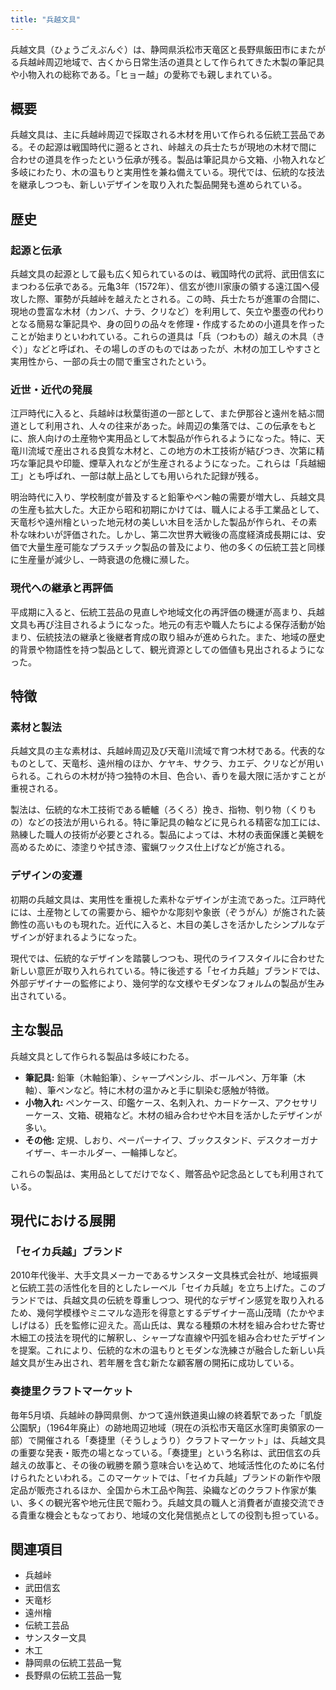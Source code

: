 ```yaml
---
title: "兵越文具"
---
```


兵越文具（ひょうごえぶんぐ）は、静岡県浜松市天竜区と長野県飯田市にまたがる兵越峠周辺地域で、古くから日常生活の道具として作られてきた木製の筆記具や小物入れの総称である。「ヒョー越」の愛称でも親しまれている。

## 概要
兵越文具は、主に兵越峠周辺で採取される木材を用いて作られる伝統工芸品である。その起源は戦国時代に遡るとされ、峠越えの兵士たちが現地の木材で間に合わせの道具を作ったという伝承が残る。製品は筆記具から文箱、小物入れなど多岐にわたり、木の温もりと実用性を兼ね備えている。現代では、伝統的な技法を継承しつつも、新しいデザインを取り入れた製品開発も進められている。

## 歴史
### 起源と伝承
兵越文具の起源として最も広く知られているのは、戦国時代の武将、武田信玄にまつわる伝承である。元亀3年（1572年）、信玄が徳川家康の領する遠江国へ侵攻した際、軍勢が兵越峠を越えたとされる。この時、兵士たちが進軍の合間に、現地の豊富な木材（カンバ、ナラ、クリなど）を利用して、矢立や墨壺の代わりとなる簡易な筆記具や、身の回りの品々を修理・作成するための小道具を作ったことが始まりといわれている。これらの道具は「兵（つわもの）越えの木具（きぐ）」などと呼ばれ、その場しのぎのものではあったが、木材の加工しやすさと実用性から、一部の兵士の間で重宝されたという。

### 近世・近代の発展
江戸時代に入ると、兵越峠は秋葉街道の一部として、また伊那谷と遠州を結ぶ間道として利用され、人々の往来があった。峠周辺の集落では、この伝承をもとに、旅人向けの土産物や実用品として木製品が作られるようになった。特に、天竜川流域で産出される良質な木材と、この地方の木工技術が結びつき、次第に精巧な筆記具や印籠、煙草入れなどが生産されるようになった。これらは「兵越細工」とも呼ばれ、一部は献上品としても用いられた記録が残る。

明治時代に入り、学校制度が普及すると鉛筆やペン軸の需要が増大し、兵越文具の生産も拡大した。大正から昭和初期にかけては、職人による手工業品として、天竜杉や遠州檜といった地元材の美しい木目を活かした製品が作られ、その素朴な味わいが評価された。しかし、第二次世界大戦後の高度経済成長期には、安価で大量生産可能なプラスチック製品の普及により、他の多くの伝統工芸と同様に生産量が減少し、一時衰退の危機に瀕した。

### 現代への継承と再評価
平成期に入ると、伝統工芸品の見直しや地域文化の再評価の機運が高まり、兵越文具も再び注目されるようになった。地元の有志や職人たちによる保存活動が始まり、伝統技法の継承と後継者育成の取り組みが進められた。また、地域の歴史的背景や物語性を持つ製品として、観光資源としての価値も見出されるようになった。

## 特徴
### 素材と製法
兵越文具の主な素材は、兵越峠周辺及び天竜川流域で育つ木材である。代表的なものとして、天竜杉、遠州檜のほか、ケヤキ、サクラ、カエデ、クリなどが用いられる。これらの木材が持つ独特の木目、色合い、香りを最大限に活かすことが重視される。

製法は、伝統的な木工技術である轆轤（ろくろ）挽き、指物、刳り物（くりもの）などの技法が用いられる。特に筆記具の軸などに見られる精密な加工には、熟練した職人の技術が必要とされる。製品によっては、木材の表面保護と美観を高めるために、漆塗りや拭き漆、蜜蝋ワックス仕上げなどが施される。

### デザインの変遷
初期の兵越文具は、実用性を重視した素朴なデザインが主流であった。江戸時代には、土産物としての需要から、細やかな彫刻や象嵌（ぞうがん）が施された装飾性の高いものも現れた。近代に入ると、木目の美しさを活かしたシンプルなデザインが好まれるようになった。

現代では、伝統的なデザインを踏襲しつつも、現代のライフスタイルに合わせた新しい意匠が取り入れられている。特に後述する「セイカ兵越」ブランドでは、外部デザイナーの監修により、幾何学的な文様やモダンなフォルムの製品が生み出されている。

## 主な製品
兵越文具として作られる製品は多岐にわたる。

*   **筆記具:** 鉛筆（木軸鉛筆）、シャープペンシル、ボールペン、万年筆（木軸）、筆ペンなど。特に木材の温かみと手に馴染む感触が特徴。
*   **小物入れ:** ペンケース、印鑑ケース、名刺入れ、カードケース、アクセサリーケース、文箱、硯箱など。木材の組み合わせや木目を活かしたデザインが多い。
*   **その他:** 定規、しおり、ペーパーナイフ、ブックスタンド、デスクオーガナイザー、キーホルダー、一輪挿しなど。

これらの製品は、実用品としてだけでなく、贈答品や記念品としても利用されている。

## 現代における展開
### 「セイカ兵越」ブランド
2010年代後半、大手文具メーカーであるサンスター文具株式会社が、地域振興と伝統工芸の活性化を目的としたレーベル「セイカ兵越」を立ち上げた。このブランドでは、兵越文具の伝統を尊重しつつ、現代的なデザイン感覚を取り入れるため、幾何学模様やミニマルな造形を得意とするデザイナー高山茂晴（たかやま しげはる）氏を監修に迎えた。高山氏は、異なる種類の木材を組み合わせた寄せ木細工の技法を現代的に解釈し、シャープな直線や円弧を組み合わせたデザインを提案。これにより、伝統的な木の温もりとモダンな洗練さが融合した新しい兵越文具が生み出され、若年層を含む新たな顧客層の開拓に成功している。

### 奏捷里クラフトマーケット
毎年5月頃、兵越峠の静岡県側、かつて遠州鉄道奥山線の終着駅であった「凱旋公園駅」（1964年廃止）の跡地周辺地域（現在の浜松市天竜区水窪町奥領家の一部）で開催される「奏捷里（そうしょうり）クラフトマーケット」は、兵越文具の重要な発表・販売の場となっている。「奏捷里」という名称は、武田信玄の兵越えの故事と、その後の戦勝を願う意味合いを込めて、地域活性化のために名付けられたといわれる。このマーケットでは、「セイカ兵越」ブランドの新作や限定品が販売されるほか、全国から木工品や陶芸、染織などのクラフト作家が集い、多くの観光客や地元住民で賑わう。兵越文具の職人と消費者が直接交流できる貴重な機会ともなっており、地域の文化発信拠点としての役割も担っている。

## 関連項目
*   兵越峠
*   武田信玄
*   天竜杉
*   遠州檜
*   伝統工芸品
*   サンスター文具
*   木工
*   静岡県の伝統工芸品一覧
*   長野県の伝統工芸品一覧